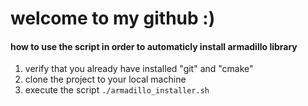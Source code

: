 # welcome to my github :)

#### how to use the script in order to automaticly install armadillo library

1. verify that you already have installed "git" and "cmake"
2. clone the project to your local machine
4. execute the script `./armadillo_installer.sh`
